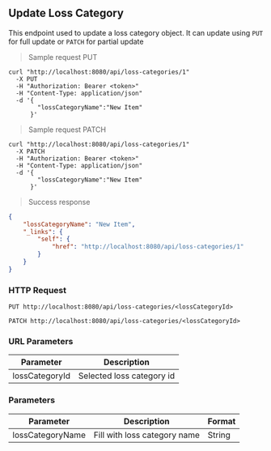 ## Update Loss Category

This endpoint used to update a loss category object. It can update using <code>PUT</code> for full update or <code>PATCH</code> for partial update

> Sample request PUT

```shell
curl "http://localhost:8080/api/loss-categories/1"
  -X PUT
  -H "Authorization: Bearer <token>"
  -H "Content-Type: application/json"
  -d '{
        "lossCategoryName":"New Item"
      }'
```

> Sample request PATCH

```shell
curl "http://localhost:8080/api/loss-categories/1"
  -X PATCH
  -H "Authorization: Bearer <token>"
  -H "Content-Type: application/json"
  -d '{
        "lossCategoryName":"New Item"
      }'
```

> Success response

```json
{
    "lossCategoryName": "New Item",
    "_links": {
        "self": {
            "href": "http://localhost:8080/api/loss-categories/1"
        }
    }
}
```

### HTTP Request

`PUT http://localhost:8080/api/loss-categories/<lossCategoryId>`

`PATCH http://localhost:8080/api/loss-categories/<lossCategoryId>`

### URL Parameters

Parameter | Description
--------- | -----------
lossCategoryId | Selected loss category id

### Parameters

Parameter | Description | Format 
--------- | ----------- | ------ 
lossCategoryName | Fill with loss category name | String